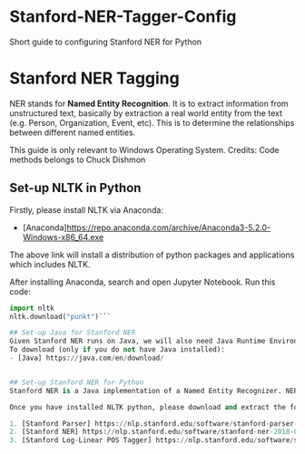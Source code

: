 # Stanford-NER-Tagger-Config
Short guide to configuring Stanford NER for Python

# Stanford NER Tagging
NER stands for **Named Entity Recognition**. It is to extract information from unstructured text, basically by extraction a real world entity from the text (e.g. Person, Organization, Event, etc). This is to determine the relationships between different named entities.

This guide is only relevant to Windows Operating System.
Credits: Code methods belongs to Chuck Dishmon

## Set-up NLTK in Python
Firstly, please install NLTK via Anaconda:
- [Anaconda]https://repo.anaconda.com/archive/Anaconda3-5.2.0-Windows-x86_64.exe

The above link will install a distribution of python packages and applications which includes NLTK.

After installing Anaconda, search and open Jupyter Notebook.
Run this code:
```python
import nltk
nltk.download("punkt")```

## Set-up Java for Stanford NER
Given Stanford NER runs on Java, we will also need Java Runtime Environment (JRE) in order to use NLTK a a python parser. <br>
To download (only if you do not have Java installed):
- [Java] https://java.com/en/download/


## Set-up Stanford NER for Python
Stanford NER is a Java implementation of a Named Entity Recognizer. NER labels sequences of words in a text whih are the names of things, such as person and company names, or gene and protein names. It has good named entity recognizers for English, particularly for the 3 classes (PERSON, ORGANIZATION, LOCATION) and even for other languages.

Once you have installed NLTK python, please download and extract the following Stanford files into separate folders:

1. [Stanford Parser] https://nlp.stanford.edu/software/stanford-parser-full-2018-02-27.zip
2. [Stanford NER] https://nlp.stanford.edu/software/stanford-ner-2018-02-27.zip
3. [Stanford Log-Linear POS Tagger] https://nlp.stanford.edu/software/stanford-postagger-full-2018-02-27.zip
